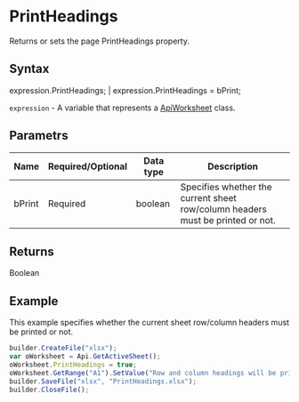 # PrintHeadings

Returns or sets the page PrintHeadings property.

## Syntax

expression.PrintHeadings; &#124; expression.PrintHeadings = bPrint;

`expression` - A variable that represents a [ApiWorksheet](../ApiWorksheet.md) class.

## Parametrs

| **Name** | **Required/Optional** | **Data type** | **Description** |
| ------------- | ------------- | ------------- | ------------- |
| bPrint | Required | boolean | Specifies whether the current sheet row/column headers must be printed or not. |

## Returns

Boolean

## Example

This example specifies whether the current sheet row/column headers must be printed or not.

```javascript
builder.CreateFile("xlsx");
var oWorksheet = Api.GetActiveSheet();
oWorksheet.PrintHeadings = true;
oWorksheet.GetRange("A1").SetValue("Row and column headings will be printed with this page: " + oWorksheet.PrintHeadings);
builder.SaveFile("xlsx", "PrintHeadings.xlsx");
builder.CloseFile();
```